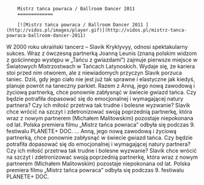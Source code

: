 
        Mistrz tańca powraca / Ballroom Dancer 2011 
        =============
        
        [![Mistrz tańca powraca / Ballroom Dancer 2011 ](http://vidos.pl/images/player.gif)](http://vidos.pl/mistrz-tanca-powraca-ballroom-dancer-2011)
        
        
 W 2000 roku ukraiński tancerz – Slavik Kryklyvyy, odnosi spektakularny sukces. Wraz z ówczesną partnerką Joanną Leunis (znaną polskim widzom z gościnnego występu w „Tańcu z gwiazdami”) zajmuje pierwsze miejsce w Światowych Mistrzostwach w Tańcach Latynoskich. Wydaje się, że kariera stoi przed nim otworem, ale z niewiadomych przyczyn Slavik porzuca taniec. Dziś, gdy jego ciało nie jest już tak sprawne i elastyczne jak kiedyś, planuje powrót na taneczny parkiet. Razem z Anną, jego nową zawodową i życiową partnerką, chce ponownie zabłysnąć w świecie gwiazd tańca. Czy będzie potrafiła dopasować się do emocjonalnej i wymagającej natury partnera? Czy ich miłość przetrwa tak trudne i bolesne wyzwanie? Slavik chce wrócić na szczyt i zdetronizować swoją poprzednią partnerkę, która wraz z nowym partnerem (Michałem Malitowskim) pozostaje niepokonana od lat. Polska premiera filmu „Mistrz tańca powraca” odbyła się podczas 9. festiwalu PLANETE+ DOC.  ... Anną, jego nową zawodową i życiową partnerką, chce ponownie zabłysnąć w świecie gwiazd tańca. Czy będzie potrafiła dopasować się do emocjonalnej i wymagającej natury partnera? Czy ich miłość przetrwa tak trudne i bolesne wyzwanie? Slavik chce wrócić na szczyt i zdetronizować swoją poprzednią partnerkę, która wraz z nowym partnerem (Michałem Malitowskim) pozostaje niepokonana od lat. Polska premiera filmu „Mistrz tańca powraca” odbyła się podczas 9. festiwalu PLANETE+ DOC.
    